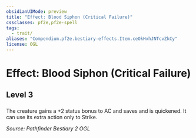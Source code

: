 ```yaml
---
obsidianUIMode: preview
title: "Effect: Blood Siphon (Critical Failure)"
cssclasses: pf2e,pf2e-spell
tags:
  - trait/
aliases: "Compendium.pf2e.bestiary-effects.Item.ceOkHxhJNTcvZkCy"
license: OGL
---
```

# Effect: Blood Siphon (Critical Failure)
## Level 3
### 






The creature gains a +2 status bonus to AC and saves and is quickened. It can use its extra action only to Strike.

*Source: Pathfinder Bestiary 2*
*OGL*